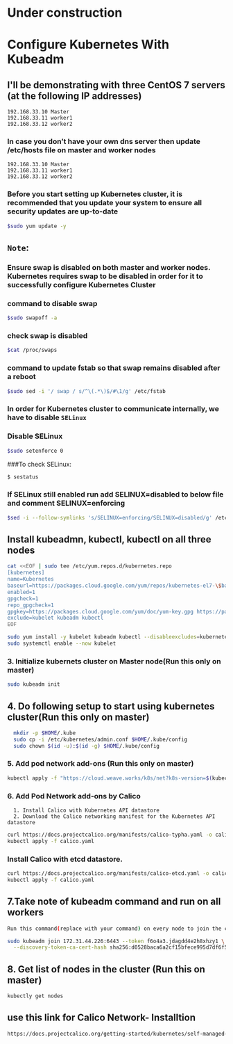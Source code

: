 # Under construction

# Configure Kubernetes With Kubeadm

## I'll be demonstrating with three CentOS 7 servers (at the following IP addresses)
```
192.168.33.10 Master
192.168.33.11 worker1
192.168.33.12 worker2
```
### In case you don’t have your own dns server then update /etc/hosts file on master and worker nodes
```
192.168.33.10 Master
192.168.33.11 worker1
192.168.33.12 worker2
```
### Before you start setting up Kubernetes cluster, it is recommended that you update your system to ensure all security updates are up-to-date
```sh
$sudo yum update -y
```
## `Note`: 
### Ensure swap is disabled on both master and worker nodes. Kubernetes requires swap to be disabled in order for it to successfully configure Kubernetes Cluster
### command to disable swap
```sh
$sudo swapoff -a
```
### check swap is disabled
```sh
$cat /proc/swaps
```
### command to update fstab so that swap remains disabled after a reboot
```sh
$sudo sed -i '/ swap / s/^\(.*\)$/#\1/g' /etc/fstab
```
### In order for Kubernetes cluster to communicate internally, we have to disable `SELinux`
### Disable SELinux
```sh
$sudo setenforce 0
```
###To check SELinux:
```sh
$ sestatus
```
### If SELinux still enabled run add SELINUX=disabled to below file and comment SELINUX=enforcing
```sh
$sed -i --follow-symlinks 's/SELINUX=enforcing/SELINUX=disabled/g' /etc/sysconfig/selinux
```
## Install kubeadmn, kubectl, kubectl on all three nodes
```sh
cat <<EOF | sudo tee /etc/yum.repos.d/kubernetes.repo
[kubernetes]
name=Kubernetes
baseurl=https://packages.cloud.google.com/yum/repos/kubernetes-el7-\$basearch
enabled=1
gpgcheck=1
repo_gpgcheck=1
gpgkey=https://packages.cloud.google.com/yum/doc/yum-key.gpg https://packages.cloud.google.com/yum/doc/rpm-package-key.gpg
exclude=kubelet kubeadm kubectl
EOF
```
```sh
sudo yum install -y kubelet kubeadm kubectl --disableexcludes=kubernetes
sudo systemctl enable --now kubelet
```
### 3.  Initialize kubernets cluster on Master node(Run this only on master)
```sh
sudo kubeadm init
```
## 4. Do following setup to start using kubernetes cluster(Run this only on master)
```sh
  mkdir -p $HOME/.kube
  sudo cp -i /etc/kubernetes/admin.conf $HOME/.kube/config
  sudo chown $(id -u):$(id -g) $HOME/.kube/config
  ```
  ### 5. Add pod network add-ons (Run this only on master)
  ```sh
  kubectl apply -f "https://cloud.weave.works/k8s/net?k8s-version=$(kubectl version | base64 | tr -d '\n')"
  ```
  ### 6. Add Pod Network add-ons by Calico
      1. Install Calico with Kubernetes API datastore
      2. Download the Calico networking manifest for the Kubernetes API datastore
  ```sh
  curl https://docs.projectcalico.org/manifests/calico-typha.yaml -o calico.yaml
  kubectl apply -f calico.yaml
  ```
  ### Install Calico with etcd datastore.
  ```sh
  curl https://docs.projectcalico.org/manifests/calico-etcd.yaml -o calico.yaml
  kubectl apply -f calico.yaml
  ```
  ## 7.Take note of kubeadm command and run on all workers
  ```sh
  Run this command(replace with your command) on every node to join the cluster

  sudo kubeadm join 172.31.44.226:6443 --token f6o4a3.jdagdd4e2h8xhzy1 \
    --discovery-token-ca-cert-hash sha256:d0528baca6a2cf15bfece995d7df6f5d018b233b54251716ce2fd984148ba6d6
 ```
 ## 8. Get list of nodes in the cluster (Run this on master)
 ```sh
 kubectly get nodes
 ```
 ## use this link for Calico Network- Installtion
 ```sh
 https://docs.projectcalico.org/getting-started/kubernetes/self-managed-onprem/onpremises
 ```
  
  
